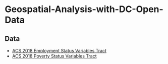 # Geospatial-Analysis-with-DC-Open-Data
## Data
* [ACS 2018 Employment Status Variables Tract](https://opendata.dc.gov/datasets/acs-2018-employment-status-variables-tract)
* [ACS 2018 Poverty Status Variables Tract](https://opendata.dc.gov/datasets/acs-2018-poverty-status-variables-tract/data)
